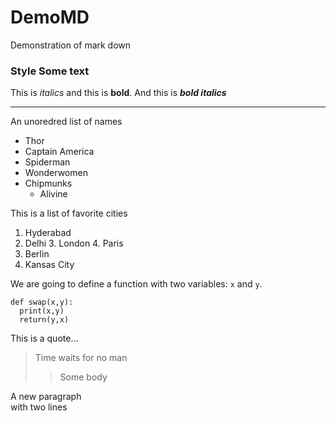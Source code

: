 # DemoMD
Demonstration of mark down
### Style Some text
This is *italics* and this is __bold__.
And this is ***bold italics***

---

An unoredred list of names
* Thor
* Captain America
* Spiderman
* Wonderwomen
* Chipmunks
  * Alivine
  
This is a list of favorite cities
1. Hyderabad
2. Delhi
   3. London
   4. Paris
5. Berlin
10. Kansas City  

We are going to define a function with two variables: `x` and `y`.
```
def swap(x,y):
  print(x,y)
  return(y,x)
```


This is a quote...
> Time waits for no man
>> Some body

A new paragraph<br>with two lines
